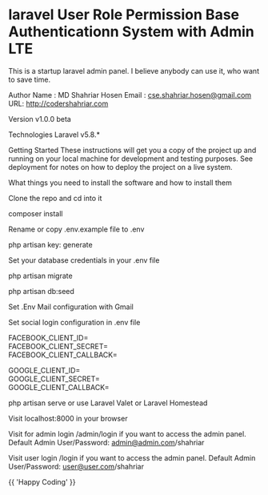 # laravel User Role Permission Base Authenticationn System with Admin LTE

This is a startup laravel admin panel. I believe anybody can use it, who want to save time.

Author
Name : MD Shahriar Hosen 
Email : cse.shahriar.hosen@gmail.com 
URL: http://codershahriar.com

Version
v1.0.0 beta

Technologies
Laravel v5.8.*

Getting Started
These instructions will get you a copy of the project up and running on your local machine for development and testing purposes. See deployment for notes on how to deploy the project on a live system.

What things you need to install the software and how to install them

Clone the repo and cd into it

composer install

Rename or copy .env.example file to .env

php artisan key: generate

Set your database credentials in your .env file

php artisan migrate

php artisan db:seed

Set .Env Mail configuration with Gmail

Set social login configuration in .env file <br>

FACEBOOK_CLIENT_ID= <br>
FACEBOOK_CLIENT_SECRET= <br>
FACEBOOK_CLIENT_CALLBACK= <br>

GOOGLE_CLIENT_ID= <br>
GOOGLE_CLIENT_SECRET= <br>
GOOGLE_CLIENT_CALLBACK= <br>

php artisan serve or use Laravel Valet or Laravel Homestead

Visit localhost:8000 in your browser

Visit for admin login /admin/login if you want to access the admin panel. Default Admin User/Password: admin@admin.com/shahriar

Visit user login /login if you want to access the admin panel. Default Admin User/Password: user@user.com/shahriar

{{ 'Happy Coding' }}  

